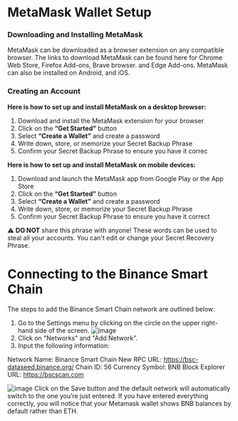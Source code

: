 

# MetaMask Wallet Setup

### Downloading and Installing MetaMask

MetaMask can be downloaded as a browser extension on any compatible browser. 
The links to download MetaMask can be found here for Chrome Web Store, Firefox Add-ons, Brave browser. and Edge Add-ons.
MetaMask can also be installed on Android, and iOS.

### Creating an Account

**Here is how to set up and install MetaMask on a desktop browser:**

1. Download and install the MetaMask extension for your browser
2. Click on the **“Get Started”** button
3. Select **“Create a Wallet”** and create a password
4. Write down, store, or memorize your Secret Backup Phrase
5. Confirm your Secret Backup Phrase to ensure you have it correc

**Here is how to set up and install MetaMask on mobile devices:**

1. Download and launch the MetaMask app from Google Play or the App Store
2. Click on the **“Get Started”** button
3. Select **“Create a Wallet”** and create a password
4. Write down, store, or memorize your Secret Backup Phrase
5. Confirm your Secret Backup Phrase to ensure you have it correct 

:warning: **DO NOT** share this phrase with anyone! These words can be used to steal all your accounts. You can't edit or change your Secret Recovery Phrase.        

# Connecting to the Binance Smart Chain
The steps to add the Binance Smart Chain network are outlined below:
1. Go to the Settings menu by clicking on the circle on the upper right-hand side of the screen.
![image](https://user-images.githubusercontent.com/66314810/134299083-79a04cd8-bdf1-4db3-a452-ac26d7338087.png)
2. Click on "Networks" and "Add Network".
3. Input the following information:

 Network Name: Binance Smart Chain
 New RPC URL: https://bsc-dataseed.binance.org/
 Chain ID: 56
 Currency Symbol: BNB
 Block Explorer URL: https://bscscan.com

![image](https://user-images.githubusercontent.com/66314810/134300010-4aa83c28-72a8-4839-b0c8-06ef00b6c043.png)
Click on the Save button and the default network will automatically switch to the one you’re just entered. If you have entered everything correctly, you will notice that your Metamask wallet shows BNB balances by default rather than ETH.

